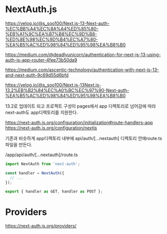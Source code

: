 # NextAuth.js

https://velog.io/@s_soo100/Next.js-13-Next-auth-%EC%BB%A4%EC%8A%A4%ED%85%80-%EB%A1%9C%EA%B7%B8%EC%9D%B8-%ED%8E%98%EC%9D%B4%EC%A7%80-%EA%B5%AC%ED%98%84%ED%95%98%EA%B8%B0

https://medium.com/@deadlyunicorn/authentication-for-next-js-13-using-auth-js-app-router-4fee73b50da9

https://medium.com/ascentic-technology/authentication-with-next-js-13-and-next-auth-9c69d55d6bfd

https://velog.io/@s_soo100/Next.js-13Next.js-13.2%EB%B2%84%EC%A0%BC%EC%97%90-Next-auth-%EA%B5%AC%ED%98%84%ED%95%98%EA%B8%B0

13.2로 업데이트 되고 프로젝트 구성이 pages에서 app 디렉토리로 넘어감에 따라 next-auth도 app디렉토리를 지원한다.

https://next-auth.js.org/configuration/initialization#route-handlers-app
https://next-auth.js.org/configuration/nextjs

기존과 비슷하게 app디렉토리 내부에 api/auth/[...nextauth] 디렉토리 안에route.ts 파일을 만든다.

/app/api/auth/[...nextauth]/route.ts

```jsx
import NextAuth from 'next-auth';

const handler = NextAuth({
  // ...
});

export { handler as GET, handler as POST };
```

# Providers

https://next-auth.js.org/providers/
